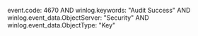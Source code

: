 event.code: 4670 AND winlog.keywords: "Audit Success" AND winlog.event_data.ObjectServer: "Security" AND winlog.event_data.ObjectType: "Key"
